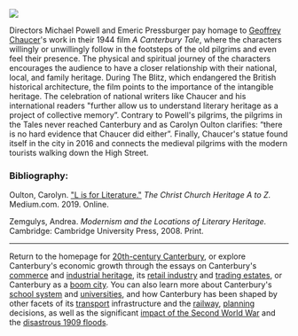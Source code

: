 <a href="https://dev.visual-essays.app"><img src="https://dev-visual-essays.netlify.app/images/ve-button.png"></a>
<param ve-config title="20th-Century Canterbury: A Canterbury Tale" author="Miroslava Karaskova" layout="vtl" banner="https://stor.artstor.org/stor/c35dcc83-8c83-4e82-8a7e-0d012287b919">

<param ve-entity eid="Q55234" aliases="Michael Powell">
<param ve-entity eid="Q55230" aliases="Emeric Pressburger">
<param ve-entity eid="Q133466" aliases="A Canterbury Tale">
<param ve-entity eid="Q6900329" aliases="The Blitz">

Directors Michael Powell and Emeric Pressburger pay homage to [Geoffrey Chaucer](/14c/14c-chaucer-biography)'s work in their 1944 film *A Canterbury Tale*, where the characters willingly or unwillingly follow in the footsteps of the old pilgrims and even feel their presence. The physical and spiritual journey of the characters encourages the audience to have a closer relationship with their national, local, and family heritage. During The Blitz, which endangered the British historical architecture, the film points to the importance of the intangible heritage. The celebration of national writers like Chaucer and his international readers "further allow us to understand literary heritage as a project of collective memory”. Contrary to Powell's pilgrims, the pilgrims in the Tales never reached Canterbury and as Carolyn Oulton clarifies: “there is no hard evidence that Chaucer did either”. Finally, Chaucer's statue found itself in the city in 2016 and connects the medieval pilgrims with the modern tourists walking down the High Street.
<param ve-image url="https://upload.wikimedia.org/wikipedia/commons/thumb/7/77/Canterbury_Holland_Chaucer_statue.jpg/894px-Canterbury_Holland_Chaucer_statue.jpg" label="Statue of Chaucer in Canterbury" attribution="Photo credit Ad Meskens, CC BY-SA 4.0, via Wikimedia Commons">

### Bibliography:
Oulton, Carolyn. ["L is for Literature."](https://medium.com/the-christ-church-heritage-a-to-z/l-is-for-literature-1509ef2da5ec) *The Christ Church Heritage A to Z.* Medium.com. 2019. Online.

Zemgulys, Andrea. *Modernism and the Locations of Literary Heritage.* Cambridge: Cambridge University Press, 2008. Print.

***

Return to the homepage for [20th-century Canterbury](/canterbury/20c-canterbury-home), or explore Canterbury's economic growth through the essays on Canterbury's [commerce](/canterbury/20c-canterbury-commerce) and [industrial heritage](/canterbury/20c-canterbury-industrial), its [retail industry](/canterbury/20c-canterbury-retail-store) and [trading estates](/canterbury/20c-canterbury-trading-estates), or Canterbury as a [boom city](/canterbury/20c-canterbury-boom-city). You can also learn more about Canterbury's [school system](/canterbury/20c-canterbury-education) and [universities](/canterbury/20c-canterbury-universities), and how Canterbury has been shaped by other facets of its [transport](/canterbury/20c-canterbury-transport) infrastructure and the [railway](/canterbury/20c-canterbury-railway), [planning](/canterbury/20c-canterbury-planning) decisions, as well as the significant [impact of the Second World War](/canterbury/20c-canterbury-ww2) and the [disastrous 1909 floods](/canterbury/20c-canterbury-floods).
<param ve-image url="https://upload.wikimedia.org/wikipedia/commons/thumb/0/02/Canterbury_Cathedral_-_Portal_Nave_Cross-spire.jpeg/1557px-Canterbury_Cathedral_-_Portal_Nave_Cross-spire.jpeg" label="Canterbury Cathedral" attribution="Hans Musil, CC BY-SA 4.0"> 
